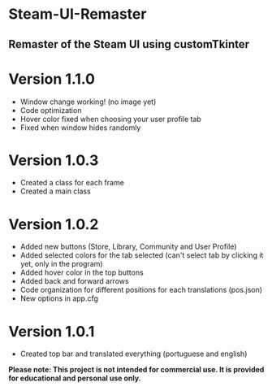 # Steam-UI-Remaster
## Remaster of the Steam UI using customTkinter

# Version 1.1.0
 - Window change working! (no image yet)
 - Code optimization
 - Hover color fixed when choosing your user profile tab
 - Fixed when window hides randomly

# Version 1.0.3
 - Created a class for each frame
 - Created a main class

# Version 1.0.2
 -  Added new buttons (Store, Library, Community and User Profile)
 -  Added selected colors for the tab selected (can't select tab by clicking it yet, only in the program)
 -  Added hover color in the top buttons
 -  Added back and forward arrows
 -  Code organization for different positions for each translations (pos.json)
 -  New options in app.cfg

# Version 1.0.1
 - Created top bar and translated everything (portuguese and english)

**Please note: This project is not intended for commercial use. It is provided for educational and personal use only.**
